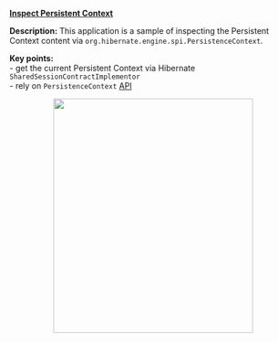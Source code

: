 **[Inspect Persistent Context](https://github.com/AnghelLeonard/Hibernate-SpringBoot/tree/master/HibernateSpringBootInspectPersistentContext)**

**Description:** This application is a sample of inspecting the Persistent Context content via `org.hibernate.engine.spi.PersistenceContext`.

**Key points:**\
     - get the current Persistent Context via Hibernate `SharedSessionContractImplementor`\
     - rely on `PersistenceContext` [API](https://docs.jboss.org/hibernate/orm/5.4/javadocs/org/hibernate/engine/spi/PersistenceContext.html)
          
<a href="https://leanpub.com/java-persistence-performance-illustrated-guide"><p align="center"><img src="https://github.com/AnghelLeonard/Hibernate-SpringBoot/blob/master/Java%20Persistence%20Performance%20Illustrated%20Guide.jpg" height="410" width="350"/></p></a>
